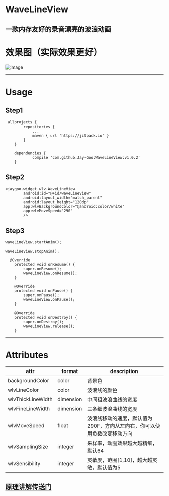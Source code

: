 # WaveLineView
## 一款内存友好的录音漂亮的波浪动画

# 效果图（实际效果更好）

![image](https://github.com/Jay-Goo/WaveLineView/blob/master/pictures/%E6%95%88%E6%9E%9C.gif)

----------

# Usage
## Step1
```
 allprojects {
		repositories {
			...
			maven { url 'https://jitpack.io' }
		}
	}
	
	dependencies {
	        compile 'com.github.Jay-Goo:WaveLineView:v1.0.2'
	}
```
## Step2

```
<jaygoo.widget.wlv.WaveLineView
        android:id="@+id/waveLineView"
        android:layout_width="match_parent"
        android:layout_height="120dp"
        app:wlvBackgroundColor="@android:color/white"
        app:wlvMoveSpeed="290"
        />
```
## Step3

```
waveLineView.startAnim();

waveLineView.stopAnim();
```

```
  @Override
    protected void onResume() {
        super.onResume();
        waveLineView.onResume();
    }

    @Override
    protected void onPause() {
        super.onPause();
        waveLineView.onPause();
    }

    @Override
    protected void onDestroy() {
        super.onDestroy();
        waveLineView.release();
    }
```

----------
# Attributes
attr | format | description
-------- | ---|---
backgroundColor|color|背景色
wlvLineColor|color|波浪线的颜色
wlvThickLineWidth|dimension|中间粗波浪曲线的宽度
wlvFineLineWidth|dimension|三条细波浪曲线的宽度
wlvMoveSpeed|float|波浪线移动的速度，默认值为290F，方向从左向右，你可以使用负数改变移动方向
wlvSamplingSize|integer|采样率，动画效果越大越精细，默认64
wlvSensibility|integer|灵敏度，范围[1,10]，越大越灵敏，默认值为5

## [原理讲解传送门](https://github.com/Jay-Goo/WaveLineView/blob/master/blog.md)
